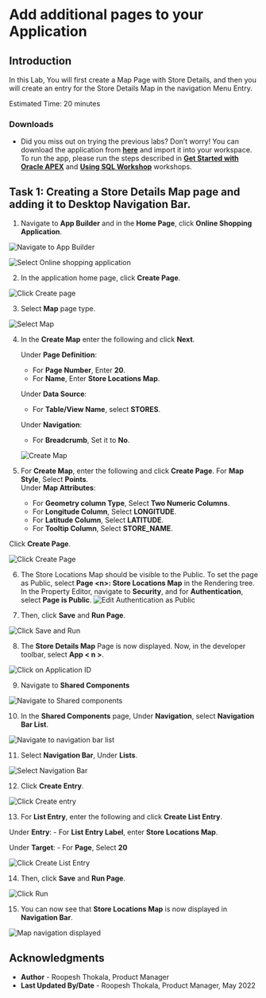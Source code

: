 # Add additional pages to your Application

## Introduction

In this Lab, You will first create a Map Page with Store Details, and then you will create an entry for the Store Details Map in the navigation Menu Entry.

Estimated Time: 20 minutes

### Downloads

- Did you miss out on trying the previous labs? Don’t worry! You can download the application from **[here](files/online-shopping-cart-10.sql)** and import it into your workspace. To run the app, please run the steps described in **[Get Started with Oracle APEX](https://apexapps.oracle.com/pls/apex/r/dbpm/livelabs/run-workshop?p210_wid=3509)** and **[Using SQL Workshop](https://apexapps.oracle.com/pls/apex/r/dbpm/livelabs/run-workshop?p210_wid=3524)** workshops.

## Task 1: Creating a Store Details Map page and adding it to Desktop Navigation Bar.

1. Navigate to **App Builder** and in the **Home Page**, click **Online Shopping Application**.

  ![Navigate to App Builder](images/create-map1.png " ")

  ![Select Online shopping application](images/create-map2.png " ")

2. In the application home page, click **Create Page**.

  ![Click Create page](images/create-map3.png " ")

3. Select **Map** page type.

  ![Select Map](images/create-map4.png " ")

4. In the **Create Map** enter the following and click **Next**.

    Under **Page Definition**:
    - For **Page Number**, Enter **20**.
    - For **Name**, Enter **Store Locations Map**.

    Under **Data Source**:
    - For **Table/View Name**, select **STORES**.

    Under **Navigation**:
    - For **Breadcrumb**, Set it to **No**.

    ![Create Map](images/create-map5.png " ")

5. For **Create Map**, enter the following and click **Create Page**. For **Map Style**, Select **Points**.  
  Under **Map Attributes**:
    - For **Geometry column Type**, Select **Two Numeric Columns**.
    - For **Longitude Column**, Select **LONGITUDE**.
    - For **Latitude Column**, Select **LATITUDE**.
    - For **Tooltip Column**, Select **STORE_NAME**.

  Click **Create Page**.

  ![Click Create Page](images/create-map6.png " ")

6. The Store Locations Map should be visible to the Public. To set the page as Public, select **Page \<n\>: Store Locations Map** in the Rendering tree. In the Property Editor, navigate to **Security**, and for **Authentication**, select **Page is Public**.
    ![Edit Authentication as Public](images/make-page-public.png)

7. Then, click **Save** and **Run Page**.

  ![Click Save and Run](images/create-map7.png " ")

8. The **Store Details Map** Page is now displayed. Now, in the developer toolbar, select **App < n >**.

  ![Click on Application ID](images/run-map1.png " ")

9. Navigate to **Shared Components**

  ![Navigate to Shared components](images/customise-map1.png " ")

10. In the **Shared Components** page, Under **Navigation**, select **Navigation Bar List**.

  ![Navigate to navigation bar list](images/customise-map2.png " ")

11. Select **Navigation Bar**, Under **Lists**.

  ![Select Navigation Bar](images/customise-map3.png " ")

12. Click **Create Entry**.

  ![Click Create entry](images/customise-map4.png " ")

13. For **List Entry**, enter the following and click **Create List Entry**.  

 Under **Entry**:
    - For **List Entry Label**, enter **Store Locations Map**.

  Under **Target**:
    - For **Page**, Select **20**

  ![Click Create List Entry](images/customise-map5.png " ")  

14. Then, click **Save** and **Run Page**.

  ![Click Run](images/customise-map6.png " ")

15. You can now see that **Store Locations Map** is now displayed in **Navigation Bar**.

  ![Map navigation displayed](images/run-map2.png " ")  

## **Acknowledgments**

- **Author** - Roopesh Thokala, Product Manager
- **Last Updated By/Date** - Roopesh Thokala, Product Manager, May 2022
